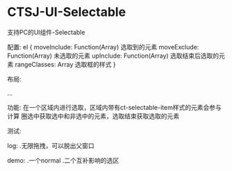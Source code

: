 # CTSJ-UI-Selectable
支持PC的UI组件-Selectable










配置:
el
{
   moveInclude: Function(Array<HtmlElement>) 选取到的元素
   moveExclude: Function(Array<HtmlElement>) 未选取的元素
   upInclude: Function(Array<HtmlElement>) 选取结束后选取的元素
   rangeClasses: Array<String> 选取框的样式
}

布局:
  <div>
    <div class="ct-selectable-item"></div>
    ...
  </div>

功能:
  在一个区域内进行选取，区域内带有ct-selectable-item样式的元素会参与计算
  圈选中获取选中和非选中的元素，选取结束获取选取的元素
  
测试:

log:
  .无限拖拽，可以脱出父窗口
 
demo:
 .一个normal
 .二个互补影响的选区
 